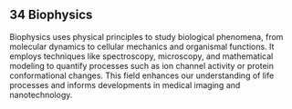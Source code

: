 ## 34 **Biophysics**  

Biophysics uses physical principles to study biological phenomena, from molecular dynamics to cellular mechanics and organismal functions. It employs techniques like spectroscopy, microscopy, and mathematical modeling to quantify processes such as ion channel activity or protein conformational changes. This field enhances our understanding of life processes and informs developments in medical imaging and nanotechnology.
